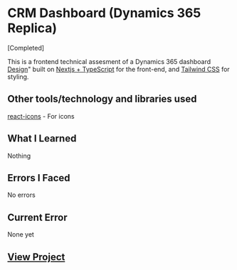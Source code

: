 # CRM Dashboard (Dynamics 365 Replica)

[Completed]

This is a frontend technical assesment of a Dynamics 365 dashboard [Design](https://docs.google.com/document/d/1lsEkep0wpuQIODpjJIEXxfjK64IGj8Hws0EY1Sf0OFw/edit?tab=t.0)" built on [Nextjs + TypeScript](https://reactjs.org/) for the front-end, and [Tailwind CSS](https://tailwindcss.com/docs/guides/create-react-app) for styling.

## Other tools/technology and libraries used

 [react-icons](https://lucide.dev/guide/packages/lucide-react) - For icons

## What I Learned

  Nothing
  
## Errors  I Faced

  No errors

## Current Error
  
  None yet

## [View Project](#)
